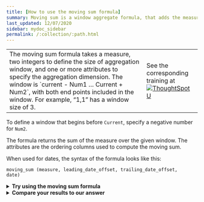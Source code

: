```yaml
---
title: [How to use the moving sum formula]
summary: Moving sum is a window aggregate formula, that adds the measurement over several contiguous time periods.
last_updated: 12/07/2020
sidebar: mydoc_sidebar
permalink: /:collection/:path.html
---
```


<table><tr><td>The moving sum formula takes a measure, two integers to define the size of aggregation window, and one or more attributes to specify the aggregation dimension. The window is `current - Num1 … Current + Num2`, with both end points included in the window. For example, “1,1” has a window size of 3.</td>
<td>See the corresponding training at <br />
<a href="https://training.thoughtspot.com/" target="_blank"><img src="{{ "/images/ts-u.png" | prepend: site.baseurl  }}" alt="ThoughtSpot U"></a>
</td></tr></table>

To define a window that begins before `Current`, specify a negative number for `Num2`.

The formula returns the sum of the measure over the given window. The attributes are the ordering columns used to compute the moving sum.

When used for dates, the syntax of the formula looks like this:

  <code>moving_sum (measure, leading_date_offset, trailing_date_offset, date)</code>

  <div id="live-try">
    <details>
      <summary><strong>Try using the moving sum formula</strong></summary>
      <p>Build a formula that shows a leading 7-day moving sum of daily sales for jackets:</p>
      <iframe src="https://10.87.90.250/livedocs/params/1" title="try formula" height="600px"  width="100%"  title="Try it on your own"></iframe>
    </details></div>
  <div id="live-validate">
    <details>
      <summary><strong>Compare your results to our answer</strong></summary>
      <p>There may be some variation in your formula, but it should look something like this:</p>
      <iframe src="https://10.87.91.144/livedocs/params/1" title="correct formula" height="600px"  width="100%"  title="Correct solution"></iframe>
    </details></div>

<!--
<div class="grid-container-two-halves">
<div class="grid-child" id="live-try">
  <details>
    <summary><strong>Try using the running sum formula</strong></summary>
    <p>Build a formula that shows a leading 7-day moving sum of daily sales for jackets:</p>
    <iframe src="https://10.87.90.250/livedocs/params/1" title="try formula" height="400px"  width="100%"  title="Try it on your own"></iframe>
  </details></div>
<div class="grid-child" id="live-validate">
  <details>
    <summary><strong>Compare your results to our answer</strong></summary>
    <p>There may be some variation in your formula, but it should look something like this:</p>
    <iframe src="https://10.87.91.144/livedocs/params/1" title="correct formula" height="400px"  width="100%"  title="Correct solution"></iframe>
  </details></div>
</div> -->        
